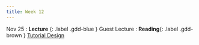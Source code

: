 ```yaml
---
title: Week 12
---
```


Nov 25
: **Lecture** {: .label .gdd-blue } Guest Lecture
: **Reading**{: .label .gdd-brown } [Tutorial Design]

[Tutorial Design]: https://gamedevelopment.tutsplus.com/tutorials/the-many-ways-to-show-the-player-how-its-done-with-in-game-tutorials--gamedev-400 


